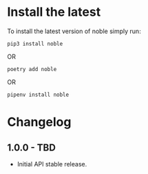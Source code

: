 Install the latest
===================

To install the latest version of noble simply run:

`pip3 install noble`

OR

`poetry add noble`

OR

`pipenv install noble`


Changelog
=========
## 1.0.0 - TBD
- Initial API stable release.

